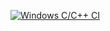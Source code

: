 [![Windows C/C++ CI](https://github.com/SrikarGathey1/M1_Game_357/actions/workflows/Windows_c-cpp.yml/badge.svg)](https://github.com/SrikarGathey1/M1_Game_357/actions/workflows/Windows_c-cpp.yml)
